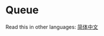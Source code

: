 # Queue

Read this in other languages: [简体中文](https://github.com/geekhall/algorithms/tree/main/data-structures/queue/RADME.md)
